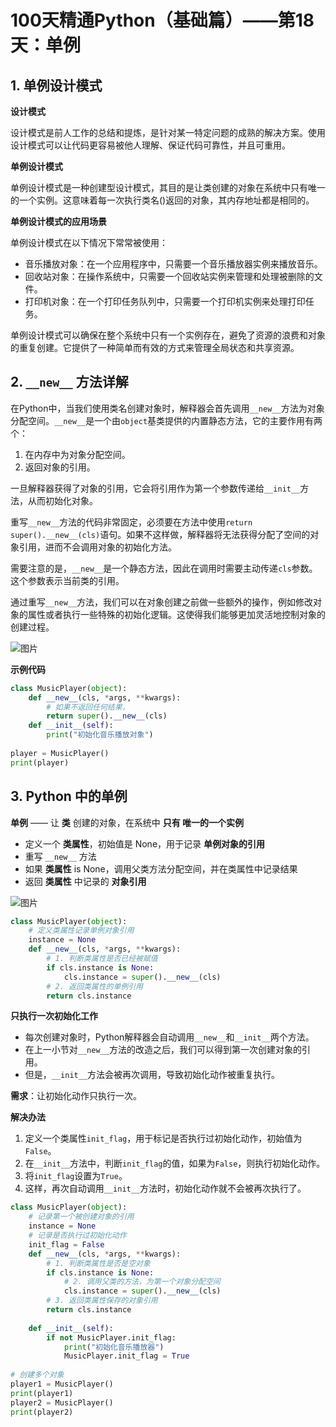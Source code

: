 # 100天精通Python（基础篇）——第18天：单例

## 

## **1. 单例设计模式**

**设计模式**

设计模式是前人工作的总结和提炼，是针对某一特定问题的成熟的解决方案。使用设计模式可以让代码更容易被他人理解、保证代码可靠性，并且可重用。

**单例设计模式**

单例设计模式是一种创建型设计模式，其目的是让类创建的对象在系统中只有唯一的一个实例。这意味着每一次执行类名()返回的对象，其内存地址都是相同的。

**单例设计模式的应用场景**

单例设计模式在以下情况下常常被使用：

- 音乐播放对象：在一个应用程序中，只需要一个音乐播放器实例来播放音乐。
- 回收站对象：在操作系统中，只需要一个回收站实例来管理和处理被删除的文件。
- 打印机对象：在一个打印任务队列中，只需要一个打印机实例来处理打印任务。

单例设计模式可以确保在整个系统中只有一个实例存在，避免了资源的浪费和对象的重复创建。它提供了一种简单而有效的方式来管理全局状态和共享资源。

## **2.** `__new__` 方法详解

在Python中，当我们使用类名创建对象时，解释器会首先调用`__new__`方法为对象分配空间。`__new__`是一个由`object`基类提供的内置静态方法，它的主要作用有两个：

1. 在内存中为对象分配空间。
2. 返回对象的引用。

一旦解释器获得了对象的引用，它会将引用作为第一个参数传递给`__init__`方法，从而初始化对象。

重写`__new__`方法的代码非常固定，必须要在方法中使用`return super().__new__(cls)`语句。如果不这样做，解释器将无法获得分配了空间的对象引用，进而不会调用对象的初始化方法。

需要注意的是，`__new__`是一个静态方法，因此在调用时需要主动传递`cls`参数。这个参数表示当前类的引用。

通过重写`__new__`方法，我们可以在对象创建之前做一些额外的操作，例如修改对象的属性或者执行一些特殊的初始化逻辑。这使得我们能够更加灵活地控制对象的创建过程。

![图片](https://mmbiz.qpic.cn/sz_mmbiz_png/klS3icnSibsdabY9h32YRrp2FQnlWcuH4WOIUQyfEbTUsTmt8zMFia6CrQ91TjKARmyibIMuDda3UO5Y0vxj6sJ1Ug/640?wx_fmt=png&from=appmsg&tp=webp&wxfrom=5&wx_lazy=1&wx_co=1)

**示例代码**

```python
class MusicPlayer(object):
    def __new__(cls, *args, **kwargs):
        # 如果不返回任何结果，
        return super().__new__(cls)
    def __init__(self):
        print("初始化音乐播放对象")
        
player = MusicPlayer()
print(player)
```

## **3. Python 中的单例**

**单例** —— 让 **类** 创建的对象，在系统中 **只有 唯一的一个实例**

- 定义一个 **类属性**，初始值是 None，用于记录 **单例对象的引用**
- 重写 `__new__` 方法
- 如果 **类属性** is None，调用父类方法分配空间，并在类属性中记录结果
- 返回 **类属性** 中记录的 **对象引用**

![图片](https://mmbiz.qpic.cn/sz_mmbiz_png/klS3icnSibsdabY9h32YRrp2FQnlWcuH4WtvkRhYUDsXpiaOdWk5AHPgfAIcrbuUl3zMMJEUXhMdEIRbWOoiabdyZg/640?wx_fmt=png&from=appmsg&wxfrom=13)

```python
class MusicPlayer(object):
    # 定义类属性记录单例对象引用
    instance = None
    def __new__(cls, *args, **kwargs):
        # 1. 判断类属性是否已经被赋值
        if cls.instance is None:
            cls.instance = super().__new__(cls)
        # 2. 返回类属性的单例引用
        return cls.instance
```

**只执行一次初始化工作**

- 每次创建对象时，Python解释器会自动调用`__new__`和`__init__`两个方法。
- 在上一小节对`__new__`方法的改造之后，我们可以得到第一次创建对象的引用。
- 但是，`__init__`方法会被再次调用，导致初始化动作被重复执行。

**需求**：让初始化动作只执行一次。

**解决办法**

1. 定义一个类属性`init_flag`，用于标记是否执行过初始化动作，初始值为`False`。
2. 在`__init__`方法中，判断`init_flag`的值，如果为`False`，则执行初始化动作。
3. 将`init_flag`设置为`True`。
4. 这样，再次自动调用`__init__`方法时，初始化动作就不会被再次执行了。

```python
class MusicPlayer(object):
    # 记录第一个被创建对象的引用
    instance = None
    # 记录是否执行过初始化动作
    init_flag = False
    def __new__(cls, *args, **kwargs):
        # 1. 判断类属性是否是空对象
        if cls.instance is None:
            # 2. 调用父类的方法，为第一个对象分配空间
            cls.instance = super().__new__(cls)
        # 3. 返回类属性保存的对象引用
        return cls.instance
    
    def __init__(self):
        if not MusicPlayer.init_flag:
            print("初始化音乐播放器")
            MusicPlayer.init_flag = True
            
# 创建多个对象
player1 = MusicPlayer()
print(player1)
player2 = MusicPlayer()
print(player2)
```

